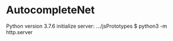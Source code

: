 # AutocompleteNet
Python version 3.7.6
initialize server: .../jsPrototypes $ python3 -m http.server
